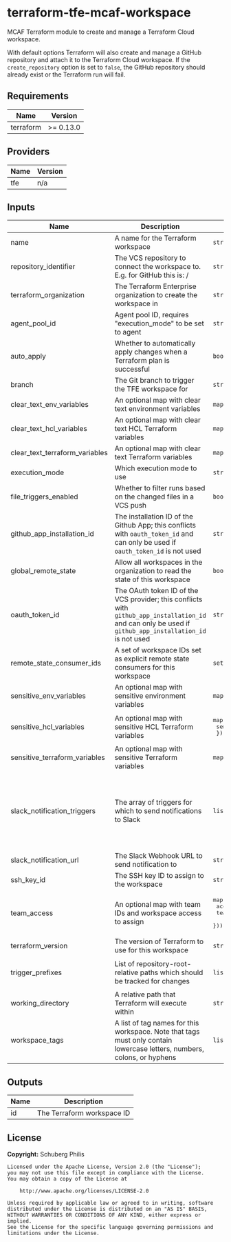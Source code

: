 # terraform-tfe-mcaf-workspace

MCAF Terraform module to create and manage a Terraform Cloud workspace.

With default options Terraform will also create and manage a GitHub repository and attach it to the Terraform Cloud
workspace. If the `create_repository` option is set to `false`, the GitHub repository should already exist or the
Terraform run will fail.

<!--- BEGIN_TF_DOCS --->
## Requirements

| Name      | Version   |
| --------- | --------- |
| terraform | >= 0.13.0 |

## Providers

| Name | Version |
| ---- | ------- |
| tfe  | n/a     |

## Inputs

| Name                              | Description                                                                                                                                               | Type                                                                               | Default                                                                                                                                              | Required |
| --------------------------------- | --------------------------------------------------------------------------------------------------------------------------------------------------------- | ---------------------------------------------------------------------------------- | ---------------------------------------------------------------------------------------------------------------------------------------------------- | :------: |
| name                              | A name for the Terraform workspace                                                                                                                        | `string`                                                                           | n/a                                                                                                                                                  |   yes    |
| repository\_identifier            | The VCS repository to connect the workspace to. E.g. for GitHub this is: <organization>/<repository>                                                      | `string`                                                                           | n/a                                                                                                                                                  |   yes    |
| terraform\_organization           | The Terraform Enterprise organization to create the workspace in                                                                                          | `string`                                                                           | n/a                                                                                                                                                  |   yes    |
| agent\_pool\_id                   | Agent pool ID, requires "execution\_mode" to be set to agent                                                                                              | `string`                                                                           | `null`                                                                                                                                               |    no    |
| auto\_apply                       | Whether to automatically apply changes when a Terraform plan is successful                                                                                | `bool`                                                                             | `false`                                                                                                                                              |    no    |
| branch                            | The Git branch to trigger the TFE workspace for                                                                                                           | `string`                                                                           | `"main"`                                                                                                                                             |    no    |
| clear\_text\_env\_variables       | An optional map with clear text environment variables                                                                                                     | `map(string)`                                                                      | `{}`                                                                                                                                                 |    no    |
| clear\_text\_hcl\_variables       | An optional map with clear text HCL Terraform variables                                                                                                   | `map(string)`                                                                      | `{}`                                                                                                                                                 |    no    |
| clear\_text\_terraform\_variables | An optional map with clear text Terraform variables                                                                                                       | `map(string)`                                                                      | `{}`                                                                                                                                                 |    no    |
| execution\_mode                   | Which execution mode to use                                                                                                                               | `string`                                                                           | `"remote"`                                                                                                                                           |    no    |
| file\_triggers\_enabled           | Whether to filter runs based on the changed files in a VCS push                                                                                           | `bool`                                                                             | `true`                                                                                                                                               |    no    |
| github\_app\_installation\_id     | The installation ID of the Github App; this conflicts with `oauth_token_id` and can only be used if `oauth_token_id` is not used                          | `string`                                                                           | `null`                                                                                                                                               |    no    |
| global\_remote\_state             | Allow all workspaces in the organization to read the state of this workspace                                                                              | `bool`                                                                             | `null`                                                                                                                                               |    no    |
| oauth\_token\_id                  | The OAuth token ID of the VCS provider; this conflicts with `github_app_installation_id` and can only be used if `github_app_installation_id` is not used | `string`                                                                           | `null`                                                                                                                                               |    no    |
| remote\_state\_consumer\_ids      | A set of workspace IDs set as explicit remote state consumers for this workspace                                                                          | `set(string)`                                                                      | `null`                                                                                                                                               |    no    |
| sensitive\_env\_variables         | An optional map with sensitive environment variables                                                                                                      | `map(string)`                                                                      | `{}`                                                                                                                                                 |    no    |
| sensitive\_hcl\_variables         | An optional map with sensitive HCL Terraform variables                                                                                                    | <pre>map(object({<br>    sensitive = string<br>  }))</pre>                         | `{}`                                                                                                                                                 |    no    |
| sensitive\_terraform\_variables   | An optional map with sensitive Terraform variables                                                                                                        | `map(string)`                                                                      | `{}`                                                                                                                                                 |    no    |
| slack\_notification\_triggers     | The array of triggers for which to send notifications to Slack                                                                                            | `list(string)`                                                                     | <pre>[<br>  "run:created",<br>  "run:planning",<br>  "run:needs_attention",<br>  "run:applying",<br>  "run:completed",<br>  "run:errored"<br>]</pre> |    no    |
| slack\_notification\_url          | The Slack Webhook URL to send notification to                                                                                                             | `string`                                                                           | `null`                                                                                                                                               |    no    |
| ssh\_key\_id                      | The SSH key ID to assign to the workspace                                                                                                                 | `string`                                                                           | `null`                                                                                                                                               |    no    |
| team\_access                      | An optional map with team IDs and workspace access to assign                                                                                              | <pre>map(object({<br>    access  = string,<br>    team_id = string,<br>  }))</pre> | `{}`                                                                                                                                                 |    no    |
| terraform\_version                | The version of Terraform to use for this workspace                                                                                                        | `string`                                                                           | `"latest"`                                                                                                                                           |    no    |
| trigger\_prefixes                 | List of repository-root-relative paths which should be tracked for changes                                                                                | `list(string)`                                                                     | <pre>[<br>  "modules"<br>]</pre>                                                                                                                     |    no    |
| working\_directory                | A relative path that Terraform will execute within                                                                                                        | `string`                                                                           | `"terraform"`                                                                                                                                        |    no    |
| workspace\_tags                   | A list of tag names for this workspace. Note that tags must only contain lowercase letters, numbers, colons, or hyphens                                   | `list(string)`                                                                     | `null`                                                                                                                                               |    no    |

## Outputs

| Name | Description                |
| ---- | -------------------------- |
| id   | The Terraform workspace ID |

<!--- END_TF_DOCS --->

## License

**Copyright:** Schuberg Philis

```
Licensed under the Apache License, Version 2.0 (the "License");
you may not use this file except in compliance with the License.
You may obtain a copy of the License at

    http://www.apache.org/licenses/LICENSE-2.0

Unless required by applicable law or agreed to in writing, software
distributed under the License is distributed on an "AS IS" BASIS,
WITHOUT WARRANTIES OR CONDITIONS OF ANY KIND, either express or implied.
See the License for the specific language governing permissions and
limitations under the License.
```
